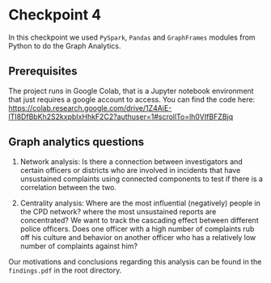 # Checkpoint 4

In this checkpoint we used ```PySpark```, ```Pandas``` and ```GraphFrames``` modules from Python to do the Graph Analytics.

## Prerequisites

The project runs in Google Colab, that is a Jupyter notebook environment that just requires a google account to access. You can find the code here:
https://colab.research.google.com/drive/1Z4AiE-lTI8DfBbKh2S2kxpbIxHhkF2C2?authuser=1#scrollTo=lh0VIfBFZBjq

## Graph analytics questions

1. Network analysis: Is there a connection between investigators and certain officers or districts who are involved in incidents that have unsustained complaints using connected components to test if there is a correlation between the two.

2. Centrality analysis: Where are the most influential (negatively) people in the CPD network? where the most unsustained reports are concentrated? We want to track the cascading effect between different police officers. Does one officer with a high number of complaints rub off his culture and behavior on another officer who has a relatively low number of complaints against him?

Our motivations and conclusions regarding this analysis can be found in the ```findings.pdf``` in the root directory.
